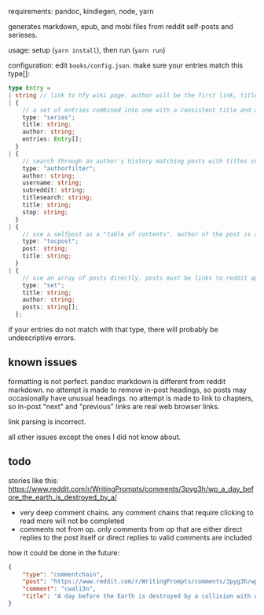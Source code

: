 requirements: pandoc, kindlegen, node, yarn

generates markdown, epub, and mobi files from reddit self-posts and serieses.

usage: setup (`yarn install`), then run (`yarn run`)

configuration: edit `books/config.json`. make sure your entries match this type[]:

```ts
type Entry =
| string // link to hfy wiki page. author will be the first link, title will be the heading, print all link pages from top to bottom.
| {
    // a set of entries combined into one with a consistent title and author
    type: "series";
    title: string;
    author: string;
    entries: Entry[];
  }
| {
    // search through an author's history matching posts with titles containing titlesearch until the post titled stop is reached or the user has no more posts. print in reverse order
    type: "authorfilter";
    author: string;
    username: string;
    subreddit: string;
    titlesearch: string;
    title: string;
    stop: string;
  }
| {
    // use a selfpost as a "table of contents". author of the post is author. print all link pages from top to bottom.
    type: "tocpost";
    post: string;
    title: string;
  }
| {
    // use an array of posts directly. posts must be links to reddit api pages (end with .json)
    type: "set";
    title: string;
    author: string;
    posts: string[];
  };
```

if your entries do not match with that type, there will probably be undescriptive errors.

## known issues

formatting is not perfect. pandoc markdown is different from reddit markdown. no attempt is made to remove in-post headings, so posts may occasionally have unusual headings. no attempt is made to link to chapters, so in-post "next" and "previous" links are real web browser links.

link parsing is incorrect.

all other issues except the ones I did not know about.

## todo

stories like this: https://www.reddit.com/r/WritingPrompts/comments/3pyg3h/wp_a_day_before_the_earth_is_destroyed_by_a/

- very deep comment chains. any comment chains that require clicking to read more will not be completed
- comments not from op. only comments from op that are either direct replies to the post itself or direct replies to valid comments are included

how it could be done in the future:

```json
{
    "type": "commentchain",
    "post": "https://www.reddit.com/r/WritingPrompts/comments/3pyg3h/wp_a_day_before_the_earth_is_destroyed_by_a/",
    "comment": "cwali3n",
    "title": "A day before the Earth is destroyed by a collision with a rouge planet, time freezes."
}
```